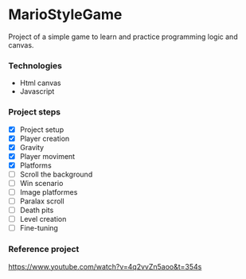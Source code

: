 # MarioStyleGame

Project of a simple game to learn and practice programming logic and canvas.

### Technologies
- Html canvas
- Javascript

### Project steps
- [X] Project setup
- [X] Player creation
- [X] Gravity
- [X] Player moviment
- [x] Platforms
- [ ] Scroll the background
- [ ] Win scenario
- [ ] Image platformes
- [ ] Paralax scroll
- [ ] Death pits
- [ ] Level creation
- [ ] Fine-tuning

### Reference project
https://www.youtube.com/watch?v=4q2vvZn5aoo&t=354s

